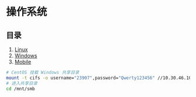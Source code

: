 # 操作系统

## 目录

1. [Linux](./Linux/index.md)
2. [Windows](./Windows/1.md)
3. [Mobile](./Mobile.md)

```sh
# CentOS 挂载 Windows 共享目录
mount -t cifs -o username="23907",password="Qwerty123456" //10.30.46.109/WorkDir /mnt/smb
# 进入共享目录
cd /mnt/smb
```
